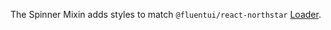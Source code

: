 The Spinner Mixin adds styles to match `@fluentui/react-northstar` [Loader](https://fluentsite.z22.web.core.windows.net/0.65.0/components/loader/definition).
